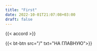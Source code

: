 ```yaml
---
title: "First"
date: 2022-10-01T21:07:08+03:00
draft: false
---
```


{{< accord >}}

{{< bt-btn src="/" txt="НА ГЛАВНУЮ">}}
